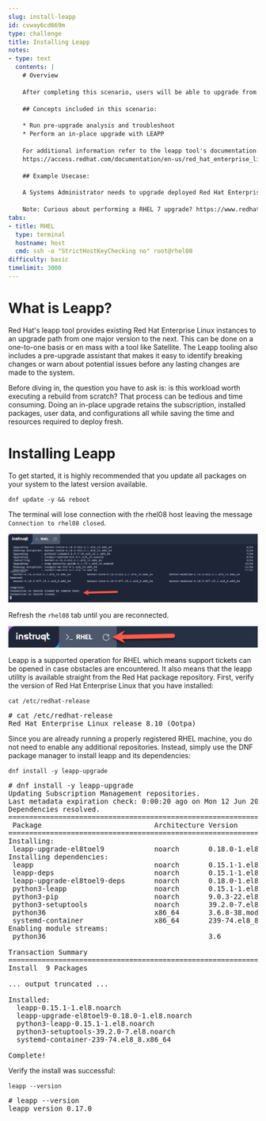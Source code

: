 ```yaml
---
slug: install-leapp
id: cvway6cd669m
type: challenge
title: Installing Leapp
notes:
- type: text
  contents: |
    # Overview

    After completing this scenario, users will be able to upgrade from one major version of Red Hat Enterprise Linux 8 to 9.latest

    ## Concepts included in this scenario:

    * Run pre-upgrade analysis and troubleshoot
    * Perform an in-place upgrade with LEAPP

    For additional information refer to the leapp tool's documentation:
    https://access.redhat.com/documentation/en-us/red_hat_enterprise_linux/9/html/upgrading_from_rhel_8_to_rhel_9/index

    ## Example Usecase:

    A Systems Administrator needs to upgrade deployed Red Hat Enterprise Linux servers from their current version to the next major version to take advantage of a longer lifecycle and new features without needing to perform a clean install.

    Note: Curious about performing a RHEL 7 upgrade? https://www.redhat.com/en/interactive-labs/perform-in-place-upgrade-with-leapp
tabs:
- title: RHEL
  type: terminal
  hostname: host
  cmd: ssh -o "StrictHostKeyChecking no" root@rhel08
difficulty: basic
timelimit: 3000
---
```

What is Leapp?
===

Red Hat's leapp tool provides existing Red Hat Enterprise Linux instances to an upgrade path from one major version to the next. This can be done on a one-to-one basis or en mass with a tool like Satellite. The Leapp tooling also includes a pre-upgrade assistant that makes it easy to identify breaking changes or warn about potential issues before any lasting changes are made to the system.

Before diving in, the question you have to ask is: is this workload worth executing a rebuild from scratch? That process can be tedious and time consuming. Doing an in-place upgrade retains the subscription, installed packages, user data, and configurations all while saving the time and resources required to deploy fresh.

Installing Leapp
===

To get started, it is highly recommended that you update all packages on your system to the latest version available.

```bash,run
dnf update -y && reboot
```

The terminal will lose connection with the rhel08 host leaving the message `Connection to rhel08 closed`.

![exited](../assets/exited.png)

Refresh the `rhel08` tab until you are reconnected.

![refresh](../assets/refreshbutton.png)

Leapp is a supported operation for RHEL which means support tickets can be opened in case obstacles are encountered. It also means that the leapp utility is available straight from the Red Hat package repository. First, verify the version of Red Hat Enterprise Linux that you have installed:

```bash,run
cat /etc/redhat-release
```

<pre class=file>
# cat /etc/redhat-release
Red Hat Enterprise Linux release 8.10 (Ootpa)
</pre>

Since you are already running a properly registered RHEL machine, you do not need to enable any additional repositories. Instead, simply use the DNF package manager to install leapp and its dependencies:

```bash,run
dnf install -y leapp-upgrade
```

<pre class=file>
# dnf install -y leapp-upgrade
Updating Subscription Management repositories.
Last metadata expiration check: 0:00:20 ago on Mon 12 Jun 2023 12:31:30 PM EDT.
Dependencies resolved.
============================================================================================================================================
 Package                           Architecture Version                                        Repository                              Size
============================================================================================================================================
Installing:
 leapp-upgrade-el8toel9            noarch       0.18.0-1.el8                                   rhel-8-for-x86_64-appstream-rpms       829 k
Installing dependencies:
 leapp                             noarch       0.15.1-1.el8                                   rhel-8-for-x86_64-appstream-rpms        33 k
 leapp-deps                        noarch       0.15.1-1.el8                                   rhel-8-for-x86_64-appstream-rpms        15 k
 leapp-upgrade-el8toel9-deps       noarch       0.18.0-1.el8                                   rhel-8-for-x86_64-appstream-rpms        35 k
 python3-leapp                     noarch       0.15.1-1.el8                                   rhel-8-for-x86_64-appstream-rpms       178 k
 python3-pip                       noarch       9.0.3-22.el8                                   rhel-8-for-x86_64-appstream-rpms        20 k -Junn-23
 python3-setuptools                noarch       39.2.0-7.el8                                   rhel-8-for-x86_64-baseos-rpms          163 k
 python36                          x86_64       3.6.8-38.module+el8.5.0+12207+5c5719bc         rhel-8-for-x86_64-appstream-rpms        19 k
 systemd-container                 x86_64       239-74.el8_8                                   rhel-8-for-x86_64-baseos-rpms          772 k
Enabling module streams:
 python36                                       3.6

Transaction Summary
============================================================================================================================================
Install  9 Packages

... output truncated ...

Installed:
  leapp-0.15.1-1.el8.noarch                                      leapp-deps-0.15.1-1.el8.noarch
  leapp-upgrade-el8toel9-0.18.0-1.el8.noarch                     leapp-upgrade-el8toel9-deps-0.18.0-1.el8.noarch
  python3-leapp-0.15.1-1.el8.noarch                              python3-pip-9.0.3-22.el8.noarch
  python3-setuptools-39.2.0-7.el8.noarch                         python36-3.6.8-38.module+el8.5.0+12207+5c5719bc.x86_64
  systemd-container-239-74.el8_8.x86_64

Complete!
</pre>

Verify the install was successful:

```bash,run
leapp --version
```

<pre class=file>
# leapp --version
leapp version 0.17.0
</pre>